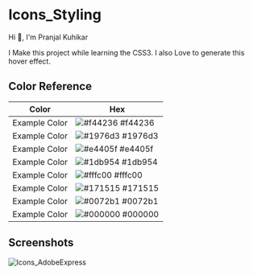 
# Icons_Styling

Hi 👋, I'm Pranjal Kuhikar

I Make this project while learning the CSS3.
I also Love to generate this hover effect.

## Color Reference

| Color             | Hex                                                                |
| ----------------- | ------------------------------------------------------------------ |
| Example Color | ![#f44236](https://via.placeholder.com/10/f44236?text=+) #f44236 |
| Example Color | ![#1976d3](https://via.placeholder.com/10/1976d3?text=+) #1976d3 |
| Example Color | ![#e4405f](https://via.placeholder.com/10/e4405f?text=+) #e4405f |
| Example Color | ![#1db954](https://via.placeholder.com/10/1db954?text=+) #1db954 |
| Example Color | ![#fffc00](https://via.placeholder.com/10/fffc00?text=+) #fffc00 |
| Example Color | ![#171515](https://via.placeholder.com/10/171515?text=+) #171515 |
| Example Color | ![#0072b1](https://via.placeholder.com/10/0072b1?text=+) #0072b1 |
| Example Color | ![#000000](https://via.placeholder.com/10/0000?text=+) #000000|

## Screenshots

![Icons_AdobeExpress](https://github.com/pranjalkuhikar/My_Stuff/assets/99873964/546da054-ac46-4550-b6db-2decd2287d64)
